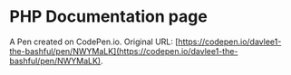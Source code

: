 # PHP Documentation page

A Pen created on CodePen.io. Original URL: [https://codepen.io/davlee1-the-bashful/pen/NWYMaLK](https://codepen.io/davlee1-the-bashful/pen/NWYMaLK).

